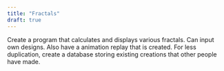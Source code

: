 ```yaml
---
title: "Fractals"
draft: true
---
```


Create a program that calculates and displays various fractals. 
Can input own designs.
Also have a animation replay that is created.
For less duplication, create a database storing existing creations that other people have made.
 
